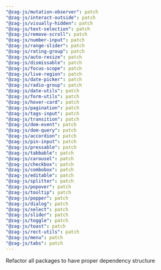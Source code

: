 ```yaml
---
"@zag-js/mutation-observer": patch
"@zag-js/interact-outside": patch
"@zag-js/visually-hidden": patch
"@zag-js/text-selection": patch
"@zag-js/remove-scroll": patch
"@zag-js/number-input": patch
"@zag-js/range-slider": patch
"@zag-js/rating-group": patch
"@zag-js/auto-resize": patch
"@zag-js/dismissable": patch
"@zag-js/focus-scope": patch
"@zag-js/live-region": patch
"@zag-js/date-picker": patch
"@zag-js/radio-group": patch
"@zag-js/date-utils": patch
"@zag-js/form-utils": patch
"@zag-js/hover-card": patch
"@zag-js/pagination": patch
"@zag-js/tags-input": patch
"@zag-js/transition": patch
"@zag-js/dom-event": patch
"@zag-js/dom-query": patch
"@zag-js/accordion": patch
"@zag-js/pin-input": patch
"@zag-js/pressable": patch
"@zag-js/tabbable": patch
"@zag-js/carousel": patch
"@zag-js/checkbox": patch
"@zag-js/combobox": patch
"@zag-js/editable": patch
"@zag-js/splitter": patch
"@zag-js/popover": patch
"@zag-js/tooltip": patch
"@zag-js/popper": patch
"@zag-js/dialog": patch
"@zag-js/select": patch
"@zag-js/slider": patch
"@zag-js/toggle": patch
"@zag-js/toast": patch
"@zag-js/rect-utils": patch
"@zag-js/menu": patch
"@zag-js/tabs": patch
---
```


Refactor all packages to have proper dependency structure
